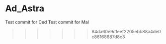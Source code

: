 
# Ad_Astra

Test commit for Ced
Test commit for Mal
>>>>>>> 84da60e9c1eef2205ebb88a4de0c86168887d8c3
